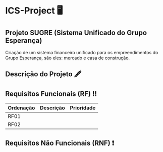 # ICS-Project 🖥️

## Projeto SUGRE (Sistema Unificado do Grupo Esperança)

Criação de um sistema financeiro unificado para os empreendimentos do Grupo Esperança, são eles: mercado e casa de construção.

## Descrição do Projeto 🖋️

## Requisitos Funcionais (RF) ‼️

| **Ordenação** | **Descrição** | **Prioridade**|  
| ------------- | ------------- | ------------- |
| RF01          |               |               |    
| RF02          |               |               | 

## Requisitos Não Funcionais (RNF) ❗
